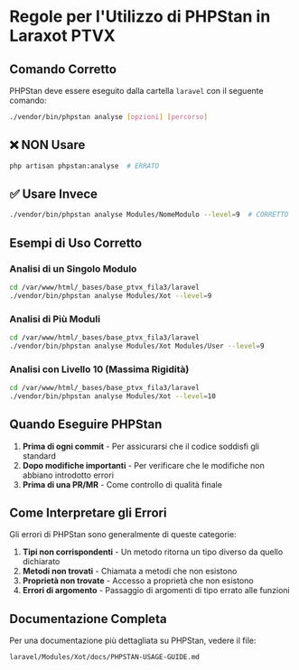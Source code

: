 # Regole per l'Utilizzo di PHPStan in Laraxot PTVX

## Comando Corretto

PHPStan deve essere eseguito dalla cartella `laravel` con il seguente comando:

```bash
./vendor/bin/phpstan analyse [opzioni] [percorso]
```

## ❌ NON Usare

```bash
php artisan phpstan:analyse  # ERRATO
```

## ✅ Usare Invece

```bash
./vendor/bin/phpstan analyse Modules/NomeModulo --level=9  # CORRETTO
```

## Esempi di Uso Corretto

### Analisi di un Singolo Modulo

```bash
cd /var/www/html/_bases/base_ptvx_fila3/laravel
./vendor/bin/phpstan analyse Modules/Xot --level=9
```

### Analisi di Più Moduli

```bash
cd /var/www/html/_bases/base_ptvx_fila3/laravel
./vendor/bin/phpstan analyse Modules/Xot Modules/User --level=9
```

### Analisi con Livello 10 (Massima Rigidità)

```bash
cd /var/www/html/_bases/base_ptvx_fila3/laravel
./vendor/bin/phpstan analyse Modules/Xot --level=10
```

## Quando Eseguire PHPStan

1. **Prima di ogni commit** - Per assicurarsi che il codice soddisfi gli standard
2. **Dopo modifiche importanti** - Per verificare che le modifiche non abbiano introdotto errori
3. **Prima di una PR/MR** - Come controllo di qualità finale

## Come Interpretare gli Errori

Gli errori di PHPStan sono generalmente di queste categorie:

1. **Tipi non corrispondenti** - Un metodo ritorna un tipo diverso da quello dichiarato
2. **Metodi non trovati** - Chiamata a metodi che non esistono
3. **Proprietà non trovate** - Accesso a proprietà che non esistono
4. **Errori di argomento** - Passaggio di argomenti di tipo errato alle funzioni

## Documentazione Completa

Per una documentazione più dettagliata su PHPStan, vedere il file:

```
laravel/Modules/Xot/docs/PHPSTAN-USAGE-GUIDE.md
``` 